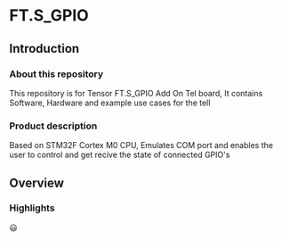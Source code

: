 # FT.S_GPIO
## Introduction
### About this repository
This repository is for Tensor FT.S_GPIO Add On Tel board, It contains Software, Hardware and example use cases for the tell
### Product description
Based on STM32F Cortex M0 CPU, Emulates COM port and enables the user to control and get recive the state of connected GPIO's

## Overview
### Highlights


:smiley:

